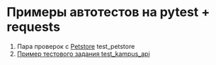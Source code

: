 # Примеры автотестов на pytest + requests
1. Пара проверок с [Petstore](https://petstore.swagger.io/) test_petstore
2. [Пример тестового задания test_kampus_api](https://docs.google.com/document/d/1mPWEEi_bx6Bu7Go5pdlucIbhGUpIlkGZ8is8Q7m1vco/edit)